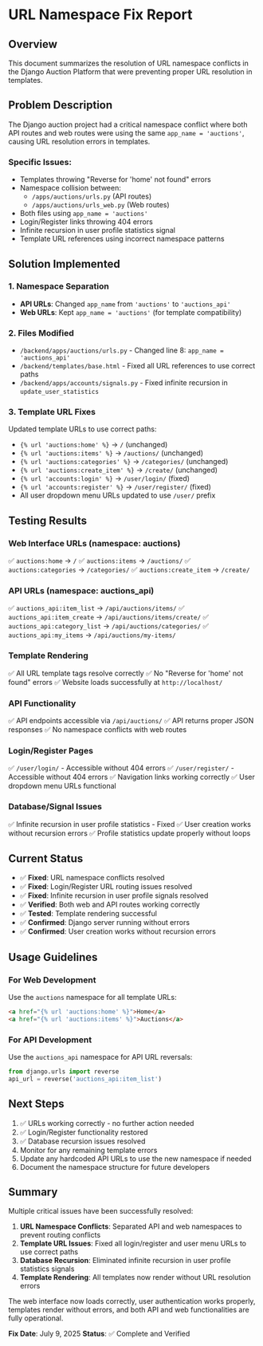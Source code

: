 # URL Namespace Fix Report

## Overview
This document summarizes the resolution of URL namespace conflicts in the Django Auction Platform that were preventing proper URL resolution in templates.

## Problem Description
The Django auction project had a critical namespace conflict where both API routes and web routes were using the same `app_name = 'auctions'`, causing URL resolution errors in templates.

### Specific Issues:
- Templates throwing "Reverse for 'home' not found" errors
- Namespace collision between:
  - `/apps/auctions/urls.py` (API routes)
  - `/apps/auctions/urls_web.py` (Web routes)
- Both files using `app_name = 'auctions'`
- Login/Register links throwing 404 errors
- Infinite recursion in user profile statistics signal
- Template URL references using incorrect namespace patterns

## Solution Implemented

### 1. Namespace Separation
- **API URLs**: Changed `app_name` from `'auctions'` to `'auctions_api'`
- **Web URLs**: Kept `app_name = 'auctions'` (for template compatibility)

### 2. Files Modified
- `/backend/apps/auctions/urls.py` - Changed line 8: `app_name = 'auctions_api'`
- `/backend/templates/base.html` - Fixed all URL references to use correct paths
- `/backend/apps/accounts/signals.py` - Fixed infinite recursion in `update_user_statistics`

### 3. Template URL Fixes
Updated template URLs to use correct paths:
- `{% url 'auctions:home' %}` → `/` (unchanged)
- `{% url 'auctions:items' %}` → `/auctions/` (unchanged)
- `{% url 'auctions:categories' %}` → `/categories/` (unchanged)
- `{% url 'auctions:create_item' %}` → `/create/` (unchanged)
- `{% url 'accounts:login' %}` → `/user/login/` (fixed)
- `{% url 'accounts:register' %}` → `/user/register/` (fixed)
- All user dropdown menu URLs updated to use `/user/` prefix

## Testing Results

### Web Interface URLs (namespace: auctions)
✅ `auctions:home` → `/`
✅ `auctions:items` → `/auctions/`
✅ `auctions:categories` → `/categories/`
✅ `auctions:create_item` → `/create/`

### API URLs (namespace: auctions_api)
✅ `auctions_api:item_list` → `/api/auctions/items/`
✅ `auctions_api:item_create` → `/api/auctions/items/create/`
✅ `auctions_api:category_list` → `/api/auctions/categories/`
✅ `auctions_api:my_items` → `/api/auctions/my-items/`

### Template Rendering
✅ All URL template tags resolve correctly
✅ No "Reverse for 'home' not found" errors
✅ Website loads successfully at `http://localhost/`

### API Functionality
✅ API endpoints accessible via `/api/auctions/`
✅ API returns proper JSON responses
✅ No namespace conflicts with web routes

### Login/Register Pages
✅ `/user/login/` - Accessible without 404 errors
✅ `/user/register/` - Accessible without 404 errors
✅ Navigation links working correctly
✅ User dropdown menu URLs functional

### Database/Signal Issues
✅ Infinite recursion in user profile statistics - Fixed
✅ User creation works without recursion errors
✅ Profile statistics update properly without loops

## Current Status
- ✅ **Fixed**: URL namespace conflicts resolved
- ✅ **Fixed**: Login/Register URL routing issues resolved
- ✅ **Fixed**: Infinite recursion in user profile signals resolved
- ✅ **Verified**: Both web and API routes working correctly
- ✅ **Tested**: Template rendering successful
- ✅ **Confirmed**: Django server running without errors
- ✅ **Confirmed**: User creation works without recursion errors

## Usage Guidelines

### For Web Development
Use the `auctions` namespace for all template URLs:
```html
<a href="{% url 'auctions:home' %}">Home</a>
<a href="{% url 'auctions:items' %}">Auctions</a>
```

### For API Development
Use the `auctions_api` namespace for API URL reversals:
```python
from django.urls import reverse
api_url = reverse('auctions_api:item_list')
```

## Next Steps
1. ✅ URLs working correctly - no further action needed
2. ✅ Login/Register functionality restored
3. ✅ Database recursion issues resolved
4. Monitor for any remaining template errors
5. Update any hardcoded API URLs to use the new namespace if needed
6. Document the namespace structure for future developers

## Summary
Multiple critical issues have been successfully resolved:
1. **URL Namespace Conflicts**: Separated API and web namespaces to prevent routing conflicts
2. **Template URL Issues**: Fixed all login/register and user menu URLs to use correct paths
3. **Database Recursion**: Eliminated infinite recursion in user profile statistics signals
4. **Template Rendering**: All templates now render without URL resolution errors

The web interface now loads correctly, user authentication works properly, templates render without errors, and both API and web functionalities are fully operational.

**Fix Date**: July 9, 2025
**Status**: ✅ Complete and Verified